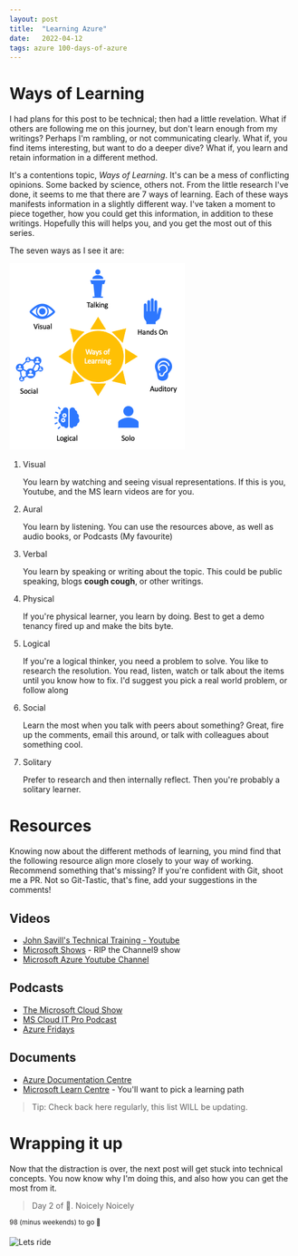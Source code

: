 ```yaml
---
layout: post
title:  "Learning Azure"
date:   2022-04-12
tags: azure 100-days-of-azure
---
```

# Ways of Learning
I had plans for this post to be technical; then had a little revelation. What if others are following me on this journey, but don't learn enough from my writings? Perhaps I'm rambling, or not communicating clearly. What if, you find items interesting, but want to do a deeper dive? What if, you learn and retain information in a different method.

It's a contentions topic, *Ways of Learning*. It's can be a mess of conflicting opinions. Some backed by science, others not. From the little research I've done, it seems to me that there are 7 ways of learning. Each of these ways manifests information in a slightly different way. I've taken a moment to piece together, how you could get this information, in addition to these writings. Hopefully this will helps you, and you get the most out of this series.

The seven ways as I see it are:

![7 ways of learning](/assets/img/100daysofazure/WaysOfLearning.png)

1. Visual

    You learn by watching and seeing visual representations. If this is you, Youtube, and the MS learn videos are for you.

2. Aural

    You learn by listening. You can use the resources above, as well as audio books, or Podcasts (My favourite)

3. Verbal

    You learn by speaking or writing about the topic. This could be public speaking, blogs **cough cough**, or other writings.

4. Physical

    If you're physical learner, you learn by doing. Best to get a demo tenancy fired up and make the bits byte.

5. Logical

    If you're a logical thinker, you need a problem to solve. You like to research the resolution. You read, listen, watch or talk about the items until you know how to fix. I'd suggest you pick a real world problem, or follow along 

6. Social

    Learn the most when you talk with peers about something? Great, fire up the comments, email this around, or talk with colleagues about something cool.

7. Solitary

    Prefer to research and then internally reflect. Then you're probably a solitary learner. 

# Resources

Knowing now about the different methods of learning, you mind find that the following resource align more closely to your way of working. Recommend something that's missing? If you're confident with Git, shoot me a PR. Not so Git-Tastic, that's fine, add your suggestions in the comments!

## Videos

* [John Savill's Technical Training - Youtube](https://www.youtube.com/c/NTFAQGuy)
* [Microsoft Shows](https://docs.microsoft.com/en-us/shows/browse?products=azure) - RIP the Channel9 show
* [Microsoft Azure Youtube Channel](https://www.youtube.com/c/MicrosoftAzure)

## Podcasts

* [The Microsoft Cloud Show](http://www.microsoftcloudshow.com/podcast)
* [MS Cloud IT Pro Podcast](https://www.msclouditpropodcast.com/podcast-episode/)
* [Azure Fridays](https://docs.microsoft.com/en-au/shows/azure-friday/)

## Documents

* [Azure Documentation Centre](https://docs.microsoft.com/en-AU/azure/?product=popular)
* [Microsoft Learn Centre](https://docs.microsoft.com/en-us/learn/browse/?products=azure&resource_type=learning%20path) - You'll want to pick a learning path

> Tip: Check back here regularly, this list WILL be updating.

# Wrapping it up

Now that the distraction is over, the next post will get stuck into technical concepts. You now know why I'm doing this, and also how you can get the most from it.

>Day 2 of 💯. Noicely Noicely

<sup>98 (minus weekends) to go 💪</sup>

![Lets ride](https://media.giphy.com/media/3o6ozGTbQSAs2s0CAM/giphy-downsized-large.gif)